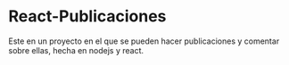 # React-Publicaciones
Este en un proyecto en el que se pueden hacer publicaciones y comentar sobre ellas, hecha en nodejs y react.

